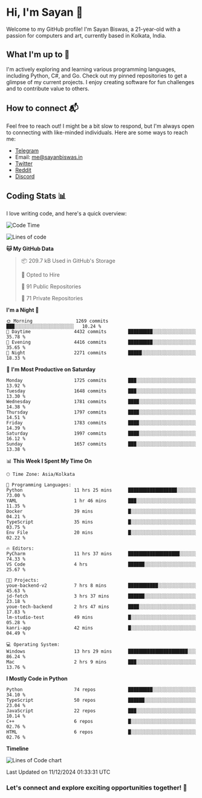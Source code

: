 # Hi, I'm Sayan 👋

Welcome to my GitHub profile! I'm Sayan Biswas, a 21-year-old with a passion for computers and art, currently based in Kolkata, India.

## What I'm up to 🚀

I'm actively exploring and learning various programming languages, including Python, C#, and Go. Check out my pinned repositories to get a glimpse of my current projects. I enjoy creating software for fun challenges and to contribute value to others.

## How to connect 📬

Feel free to reach out! I might be a bit slow to respond, but I'm always open to connecting with like-minded individuals. Here are some ways to reach me:

- [Telegram](https://t.me/dank_as_fuck)
- Email: [me@sayanbiswas.in](mailto:me@sayanbiswas.in)
- [Twitter](https://twitter.com/TheDankDel)
- [Reddit](https://www.reddit.com/user/dank_as_fuck_/)
- [Discord](https://discordapp.com/users/506536929152466945)

## Coding Stats 📊

I love writing code, and here's a quick overview:

<!--START_SECTION:waka-->
![Code Time](http://img.shields.io/badge/Code%20Time-1%2C983%20hrs%203%20mins-blue)

![Lines of code](https://img.shields.io/badge/From%20Hello%20World%20I%27ve%20Written-6.3%20million%20lines%20of%20code-blue)

**🐱 My GitHub Data** 

> 📦 209.7 kB Used in GitHub's Storage 
 > 
> 💼 Opted to Hire
 > 
> 📜 91 Public Repositories 
 > 
> 🔑 71 Private Repositories 
 > 
**I'm a Night 🦉** 

```text
🌞 Morning                1269 commits        ███░░░░░░░░░░░░░░░░░░░░░░   10.24 % 
🌆 Daytime                4432 commits        █████████░░░░░░░░░░░░░░░░   35.78 % 
🌃 Evening                4416 commits        █████████░░░░░░░░░░░░░░░░   35.65 % 
🌙 Night                  2271 commits        █████░░░░░░░░░░░░░░░░░░░░   18.33 % 
```
📅 **I'm Most Productive on Saturday** 

```text
Monday                   1725 commits        ███░░░░░░░░░░░░░░░░░░░░░░   13.92 % 
Tuesday                  1648 commits        ███░░░░░░░░░░░░░░░░░░░░░░   13.30 % 
Wednesday                1781 commits        ████░░░░░░░░░░░░░░░░░░░░░   14.38 % 
Thursday                 1797 commits        ████░░░░░░░░░░░░░░░░░░░░░   14.51 % 
Friday                   1783 commits        ████░░░░░░░░░░░░░░░░░░░░░   14.39 % 
Saturday                 1997 commits        ████░░░░░░░░░░░░░░░░░░░░░   16.12 % 
Sunday                   1657 commits        ███░░░░░░░░░░░░░░░░░░░░░░   13.38 % 
```


📊 **This Week I Spent My Time On** 

```text
🕑︎ Time Zone: Asia/Kolkata

💬 Programming Languages: 
Python                   11 hrs 25 mins      ██████████████████░░░░░░░   73.00 % 
YAML                     1 hr 46 mins        ███░░░░░░░░░░░░░░░░░░░░░░   11.35 % 
Docker                   39 mins             █░░░░░░░░░░░░░░░░░░░░░░░░   04.21 % 
TypeScript               35 mins             █░░░░░░░░░░░░░░░░░░░░░░░░   03.75 % 
Env File                 20 mins             █░░░░░░░░░░░░░░░░░░░░░░░░   02.22 % 

🔥 Editors: 
PyCharm                  11 hrs 37 mins      ███████████████████░░░░░░   74.33 % 
VS Code                  4 hrs               ██████░░░░░░░░░░░░░░░░░░░   25.67 % 

🐱‍💻 Projects: 
youe-backend-v2          7 hrs 8 mins        ███████████░░░░░░░░░░░░░░   45.63 % 
jd-fetch                 3 hrs 37 mins       ██████░░░░░░░░░░░░░░░░░░░   23.18 % 
youe-tech-backend        2 hrs 47 mins       ████░░░░░░░░░░░░░░░░░░░░░   17.83 % 
lm-studio-test           49 mins             █░░░░░░░░░░░░░░░░░░░░░░░░   05.28 % 
kanri-app                42 mins             █░░░░░░░░░░░░░░░░░░░░░░░░   04.49 % 

💻 Operating System: 
Windows                  13 hrs 29 mins      ██████████████████████░░░   86.24 % 
Mac                      2 hrs 9 mins        ███░░░░░░░░░░░░░░░░░░░░░░   13.76 % 
```

**I Mostly Code in Python** 

```text
Python                   74 repos            █████████░░░░░░░░░░░░░░░░   34.10 % 
TypeScript               50 repos            ██████░░░░░░░░░░░░░░░░░░░   23.04 % 
JavaScript               22 repos            ███░░░░░░░░░░░░░░░░░░░░░░   10.14 % 
C++                      6 repos             █░░░░░░░░░░░░░░░░░░░░░░░░   02.76 % 
HTML                     6 repos             █░░░░░░░░░░░░░░░░░░░░░░░░   02.76 % 
```



**Timeline**

![Lines of Code chart](https://raw.githubusercontent.com/Dank-del/Dank-del/main/assets/bar_graph.png)


 Last Updated on 11/12/2024 01:33:31 UTC
<!--END_SECTION:waka-->

### Let's connect and explore exciting opportunities together! 🚀
